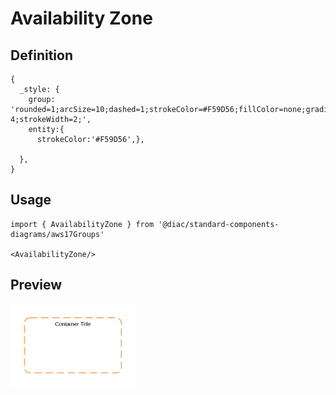 # Availability Zone

## Definition

```
{
  _style: {
    group: 'rounded=1;arcSize=10;dashed=1;strokeColor=#F59D56;fillColor=none;gradientColor=none;dashPattern=8 4;strokeWidth=2;',
    entity:{
      strokeColor:'#F59D56',},
    
  },
}
```

## Usage

```
import { AvailabilityZone } from '@diac/standard-components-diagrams/aws17Groups'

<AvailabilityZone/>
```

## Preview

<img src="./availability-zone.png" width="200"/>
